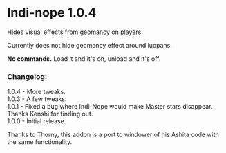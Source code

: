 # Indi-nope 1.0.4
Hides visual effects from geomancy on players.

Currently does not hide geomancy effect around luopans.

**No commands.** Load it and it's on, unload and it's off.

### Changelog:

1.0.4 - More tweaks.  
1.0.3 - A few tweaks.  
1.0.1 - Fixed a bug where Indi-Nope would make Master stars disappear. Thanks Kenshi for finding out.  
1.0.0 - Initial release.  

Thanks to Thorny, this addon is a port to windower of his Ashita code with the same functionality.
